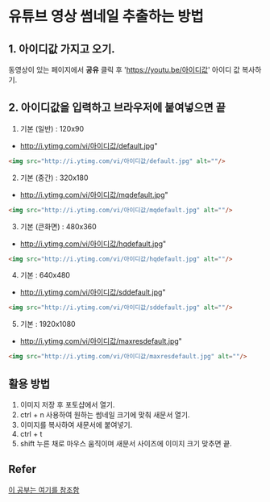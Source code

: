 # 유튜브 영상 썸네일 추출하는 방법


## 1. 아이디값 가지고 오기.
동영상이 있는 페이지에서 **공유** 클릭  후 'https://youtu.be/아이디값' 아이디 값 복사하기.


## 2. 아이디값을 입력하고 브라우저에 붙여넣으면 끝

1. 기본 (일반) : 120x90
* http://i.ytimg.com/vi/아이디값/default.jpg"
```html
<img src="http://i.ytimg.com/vi/아이디값/default.jpg" alt=""/>
```

2. 기본 (중간) : 320x180
* http://i.ytimg.com/vi/아이디값/mqdefault.jpg"
```html
<img src="http://i.ytimg.com/vi/아이디값/mqdefault.jpg" alt=""/>
```

3. 기본 (큰화면) : 480x360
* http://i.ytimg.com/vi/아이디값/hqdefault.jpg"
```html
<img src="http://i.ytimg.com/vi/아이디값/hqdefault.jpg" alt=""/>
```

4. 기본 : 640x480
* http://i.ytimg.com/vi/아이디값/sddefault.jpg"
```html
<img src="http://i.ytimg.com/vi/아이디값/sddefault.jpg" alt=""/>
```

5. 기본 : 1920x1080
* http://i.ytimg.com/vi/아이디값/maxresdefault.jpg"
```html
<img src="http://i.ytimg.com/vi/아이디값/maxresdefault.jpg" alt=""/>

```

## 활용 방법

1. 이미지 저장 후 포토샵에서 열기.
2. ctrl + n 사용하여 원하는 썸네일 크기에 맞춰 새문서 열기.
3. 이미지를 복사하여 새문서에 붙여넣기.
4. ctrl + t
5. shift 누른 채로 마우스 움직이며 새문서 사이즈에 이미지 크기 맞추면 끝.


## Refer
[이 공부는 여기를 참조함](https://gs.saro.me/#!m=elec&jn=382)